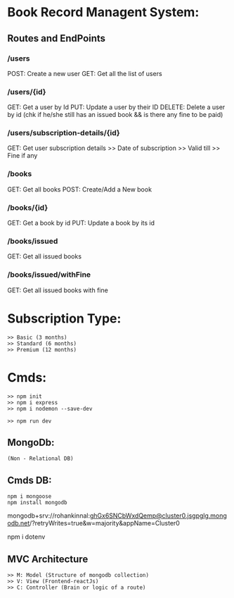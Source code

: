 # Book Record Managent System:

## Routes and EndPoints

### /users

POST: Create a new user
GET: Get all the list of users

### /users/{id}

GET: Get a user by Id
PUT: Update a user by their ID
DELETE: Delete a user by id (chk if he/she still has an issued book && is there any fine to be paid)

### /users/subscription-details/{id}

GET: Get user subscription details >> Date of subscription >> Valid till >> Fine if any

### /books

GET: Get all books
POST: Create/Add a New book

### /books/{id}

GET: Get a book by id
PUT: Update a book by its id

### /books/issued

GET: Get all issued books

### /books/issued/withFine

GET: Get all issued books with fine

# Subscription Type:

    >> Basic (3 months)
    >> Standard (6 months)
    >> Premium (12 months)

# Cmds:

    >> npm init
    >> npm i express
    >> npm i nodemon --save-dev

    >> npm run dev

## MongoDb:

    (Non - Relational DB)

## Cmds DB:

    npm i mongoose
    npm install mongodb

mongodb+srv://rohankinnal:ghGx6SNCbWxdQemp@cluster0.jsgpglg.mongodb.net/?retryWrites=true&w=majority&appName=Cluster0

npm i dotenv

## MVC Architecture

    >> M: Model (Structure of mongodb collection)
    >> V: View (Frontend-reactJs)
    >> C: Controller (Brain or logic of a route)
